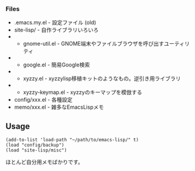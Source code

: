 ### Files

* .emacs.my.el      - 設定ファイル (old)
* site-lisp/        - 自作ライブラリいろいろ
* - gnome-util.el   - GNOME端末やファイルブラウザを呼び出すユーティリティ
* - google.el       - 簡易Google検索
* - xyzzy.el        - xyzzylisp移植キットのようなもの。逆引き用ライブラリ
* - xyzzy-keymap.el - xyzzyのキーマップを模倣する
* config/xxx.el     - 各種設定
* memo/xxx.el       - 雑多なEmacsLispメモ


## Usage

```elisp
(add-to-list 'load-path "~/path/to/emacs-lisp/" t)
(load "config/backup")
(load "site-lisp/misc")
```

ほとんど自分用メモばかりです。
